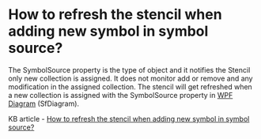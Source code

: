 # How to refresh the stencil when adding new symbol in symbol source?

The SymbolSource property is the type of object and it notifies the Stencil only new collection is assigned. It does not monitor add or remove and any modification in the assigned collection. The stencil will get refreshed when a new collection is assigned with the SymbolSource property in [WPF Diagram](https://www.syncfusion.com/wpf-controls/diagram) (SfDiagram).

KB article - [How to refresh the stencil when adding new symbol in symbol source?](https://www.syncfusion.com/kb/9928/how-to-refresh-the-stencil-when-adding-new-symbol-in-symbol-source-of-wpf-diagram-sfdiagram)
